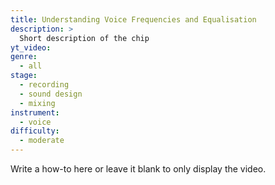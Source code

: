 ```yaml
---
title: Understanding Voice Frequencies and Equalisation
description: >
  Short description of the chip
yt_video:
genre:
  - all
stage:
  - recording
  - sound design
  - mixing
instrument:
  - voice
difficulty:
  - moderate
---
```

Write a how-to here or leave it blank to only display the video.
